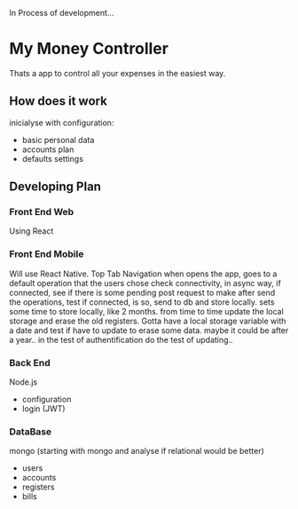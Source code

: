 
In Process of development...

# My Money Controller
Thats a app to control all your expenses in the easiest way.

## How does it work
inicialyse with configuration:
+ basic personal data
+ accounts plan
+ defaults settings
## Developing Plan
### Front End Web
Using React
### Front End Mobile
Will use React Native.
Top Tab Navigation
when opens the app, goes to a default operation that the users chose
check connectivity,
  in async way, if connected, see if there is some pending post request to make
after send the operations, test if connected, is so, send to db and store locally.
sets some time to store locally, like 2 months.
from time to time update the local storage and erase the old registers.
Gotta have a local storage variable with a date and test if have to update to erase some data. maybe it could be after a year..
in the test of authentification do the test of updating..

### Back End
Node.js
+ configuration
+ login (JWT)
### DataBase
mongo (starting with mongo and analyse if relational would be better)
+ users
+ accounts
+ registers
+ bills

